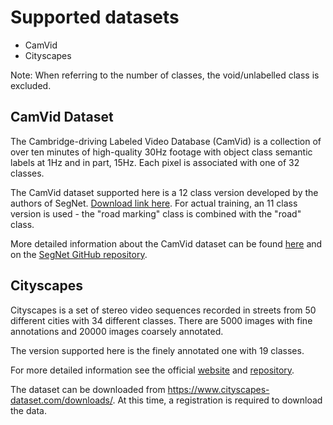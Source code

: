 # Supported datasets

- CamVid
- Cityscapes

Note: When referring to the number of classes, the void/unlabelled class is excluded.

## CamVid Dataset

The Cambridge-driving Labeled Video Database (CamVid) is a collection of over ten minutes of high-quality 30Hz footage with object class semantic labels at 1Hz and in part, 15Hz. Each pixel is associated with one of 32 classes.

The CamVid dataset supported here is a 12 class version developed by the authors of SegNet. [Download link here](https://github.com/alexgkendall/SegNet-Tutorial/tree/master/CamVid). For actual training, an 11 class version is used - the "road marking" class is combined with the "road" class.

More detailed information about the CamVid dataset can be found [here](http://mi.eng.cam.ac.uk/research/projects/VideoRec/CamVid/) and on the [SegNet GitHub repository](https://github.com/alexgkendall/SegNet-Tutorial).

## Cityscapes

Cityscapes is a set of stereo video sequences recorded in streets from 50 different cities with 34 different classes. There are 5000 images with fine annotations and 20000 images coarsely annotated.

The version supported here is the finely annotated one with 19 classes.

For more detailed information see the official [website](https://www.cityscapes-dataset.com/) and [repository](https://github.com/mcordts/cityscapesScripts).

The dataset can be downloaded from https://www.cityscapes-dataset.com/downloads/. At this time, a registration is required to download the data.
